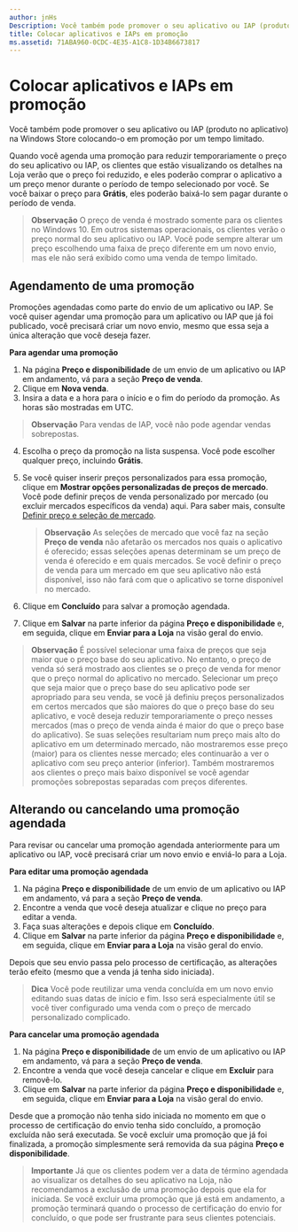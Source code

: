 ```yaml
---
author: jnHs
Description: Você também pode promover o seu aplicativo ou IAP (produto no aplicativo) na Windows Store colocando-o em promoção por um tempo limitado.
title: Colocar aplicativos e IAPs em promoção
ms.assetid: 71ABA960-0CDC-4E35-A1C8-1D34B6673817
---
```


# Colocar aplicativos e IAPs em promoção


Você também pode promover o seu aplicativo ou IAP (produto no aplicativo) na Windows Store colocando-o em promoção por um tempo limitado.

Quando você agenda uma promoção para reduzir temporariamente o preço do seu aplicativo ou IAP, os clientes que estão visualizando os detalhes na Loja verão que o preço foi reduzido, e eles poderão comprar o aplicativo a um preço menor durante o período de tempo selecionado por você. Se você baixar o preço para **Grátis**, eles poderão baixá-lo sem pagar durante o período de venda.

> **Observação**  O preço de venda é mostrado somente para os clientes no Windows 10. Em outros sistemas operacionais, os clientes verão o preço normal do seu aplicativo ou IAP. Você pode sempre alterar um preço escolhendo uma faixa de preço diferente em um novo envio, mas ele não será exibido como uma venda de tempo limitado.

## Agendamento de uma promoção


Promoções agendadas como parte do envio de um aplicativo ou IAP. Se você quiser agendar uma promoção para um aplicativo ou IAP que já foi publicado, você precisará criar um novo envio, mesmo que essa seja a única alteração que você deseja fazer.

**Para agendar uma promoção**

1.  Na página **Preço e disponibilidade** de um envio de um aplicativo ou IAP em andamento, vá para a seção **Preço de venda**.
2.  Clique em **Nova venda**.
3.  Insira a data e a hora para o início e o fim do período da promoção. As horas são mostradas em UTC.

   > **Observação**  Para vendas de IAP, você não pode agendar vendas sobrepostas.

4.  Escolha o preço da promoção na lista suspensa. Você pode escolher qualquer preço, incluindo **Grátis**.
5.  Se você quiser inserir preços personalizados para essa promoção, clique em **Mostrar opções personalizadas de preços de mercado**. Você pode definir preços de venda personalizado por mercado (ou excluir mercados específicos da venda) aqui. Para saber mais, consulte [Definir preço e seleção de mercado](define-pricing-and-market-selection.md).

    > **Observação**  As seleções de mercado que você faz na seção **Preço de venda** não afetarão os mercados nos quais o aplicativo é oferecido; essas seleções apenas determinam se um preço de venda é oferecido e em quais mercados. Se você definir o preço de venda para um mercado em que seu aplicativo não está disponível, isso não fará com que o aplicativo se torne disponível no mercado.

6.  Clique em **Concluído** para salvar a promoção agendada.
7.  Clique em **Salvar** na parte inferior da página **Preço e disponibilidade** e, em seguida, clique em **Enviar para a Loja** na visão geral do envio.

> **Observação**  É possível selecionar uma faixa de preços que seja maior que o preço base do seu aplicativo. No entanto, o preço de venda só será mostrado aos clientes se o preço de venda for menor que o preço normal do aplicativo no mercado. Selecionar um preço que seja maior que o preço base do seu aplicativo pode ser apropriado para seu venda, se você já definiu preços personalizados em certos mercados que são maiores do que o preço base do seu aplicativo, e você deseja reduzir temporariamente o preço nesses mercados (mas o preço de venda ainda é maior do que o preço base do aplicativo). Se suas seleções resultariam num preço mais alto do aplicativo em um determinado mercado, não mostraremos esse preço (maior) para os clientes nesse mercado; eles continuarão a ver o aplicativo com seu preço anterior (inferior). Também mostraremos aos clientes o preço mais baixo disponível se você agendar promoções sobrepostas separadas com preços diferentes.

## Alterando ou cancelando uma promoção agendada


Para revisar ou cancelar uma promoção agendada anteriormente para um aplicativo ou IAP, você precisará criar um novo envio e enviá-lo para a Loja.

**Para editar uma promoção agendada**

1.  Na página **Preço e disponibilidade** de um envio de um aplicativo ou IAP em andamento, vá para a seção **Preço de venda**.
2.  Encontre a venda que você deseja atualizar e clique no preço para editar a venda.
3.  Faça suas alterações e depois clique em **Concluído**.
4.  Clique em **Salvar** na parte inferior da página **Preço e disponibilidade** e, em seguida, clique em **Enviar para a Loja** na visão geral do envio.

Depois que seu envio passa pelo processo de certificação, as alterações terão efeito (mesmo que a venda já tenha sido iniciada).

> **Dica**  Você pode reutilizar uma venda concluída em um novo envio editando suas datas de início e fim. Isso será especialmente útil se você tiver configurado uma venda com o preço de mercado personalizado complicado.
 
**Para cancelar uma promoção agendada**

1.  Na página **Preço e disponibilidade** de um envio de um aplicativo ou IAP em andamento, vá para a seção **Preço de venda**.
2.  Encontre a venda que você deseja cancelar e clique em **Excluir** para removê-lo.
3.  Clique em **Salvar** na parte inferior da página **Preço e disponibilidade** e, em seguida, clique em **Enviar para a Loja** na visão geral do envio.

Desde que a promoção não tenha sido iniciada no momento em que o processo de certificação do envio tenha sido concluído, a promoção excluída não será executada. Se você excluir uma promoção que já foi finalizada, a promoção simplesmente será removida da sua página **Preço e disponibilidade**.

> **Importante**   Já que os clientes podem ver a data de término agendada ao visualizar os detalhes do seu aplicativo na Loja, não recomendamos a exclusão de uma promoção depois que ela for iniciada. Se você excluir uma promoção que já está em andamento, a promoção terminará quando o processo de certificação do envio for concluído, o que pode ser frustrante para seus clientes potenciais.



<!--HONumber=May16_HO2-->


